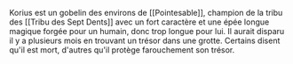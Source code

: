 Korius est un gobelin des environs de [[Pointesable]], champion de la tribu des [[Tribu des Sept Dents]] avec un fort caractère et une épée longue magique forgée pour un humain, donc trop longue pour lui. Il aurait disparu il y a plusieurs mois en trouvant un trésor dans une grotte. Certains disent qu'il est mort, d'autres qu'il protège farouchement son trésor.